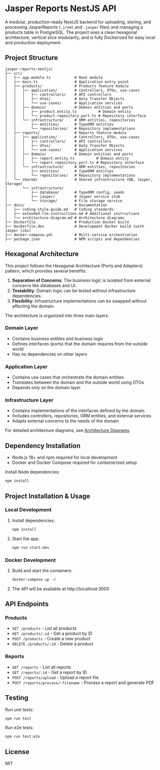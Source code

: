 # Jasper Reports NestJS API

A modular, production-ready NestJS backend for uploading, storing, and processing JasperReports (`.jrxml` and `.jasper` files) and managing a products table in PostgreSQL. The project uses a clean hexagonal architecture, vertical slice modularity, and is fully Dockerized for easy local and production deployment.

## Project Structure

```
jasper-reports-nestjs/
├── src/
│   ├── app.module.ts           # Root module
│   ├── main.ts                 # Application entry point
│   ├── products/               # Products feature module
│   │   ├── application/        # Controllers, DTOs, use-cases
│   │   │   ├── controllers/    # API controllers
│   │   │   ├── dtos/           # Data Transfer Objects
│   │   │   └── use-cases/      # Application services
│   │   ├── domain/             # Domain entities and ports
│   │   │   ├── product.entity.ts          # Domain entity
│   │   │   └── product.repository.port.ts # Repository interface
│   │   └── infrastructure/     # ORM entities, repositories
│   │       ├── entities/       # TypeORM entities
│   │       └── repositories/   # Repository implementations
│   ├── reports/                # Reports feature module
│   │   ├── application/        # Controllers, DTOs, use-cases
│   │   │   ├── controllers/    # API controllers
│   │   │   ├── dtos/           # Data Transfer Objects
│   │   │   └── use-cases/      # Application services
│   │   ├── domain/             # Domain entities and ports
│   │   │   ├── report.entity.ts          # Domain entity
│   │   │   └── report.repository.port.ts # Repository interface
│   │   └── infrastructure/     # ORM entities, repositories
│   │       ├── entities/       # TypeORM entities
│   │       └── repositories/   # Repository implementations
│   └── shared/                 # Shared infrastructure (DB, Jasper, Storage)
│       └── infrastructure/
│           ├── database/       # TypeORM config, seeds
│           ├── jasper/         # Jasper service stub
│           └── storage/        # File storage service
├── docs/                       # Documentation
│   ├── coding-style-guide.md   # Coding standards
│   ├── extended-llm-instructions.md # Additional instructions
│   └── architecture-diagram.md # Architecture diagrams
├── Dockerfile                  # Production Docker build
├── Dockerfile.dev              # Development Docker build (with Jasper libs)
├── docker-compose.yml          # Multi-service orchestration
├── package.json                # NPM scripts and dependencies
```

## Hexagonal Architecture

This project follows the Hexagonal Architecture (Ports and Adapters) pattern, which provides several benefits:

1. **Separation of Concerns**: The business logic is isolated from external concerns like databases and UI.
2. **Testability**: Domain logic can be tested without infrastructure dependencies.
3. **Flexibility**: Infrastructure implementations can be swapped without affecting the domain.

The architecture is organized into three main layers:

### Domain Layer
- Contains business entities and business logic
- Defines interfaces (ports) that the domain requires from the outside world
- Has no dependencies on other layers

### Application Layer
- Contains use cases that orchestrate the domain entities
- Translates between the domain and the outside world using DTOs
- Depends only on the domain layer

### Infrastructure Layer
- Contains implementations of the interfaces defined by the domain
- Includes controllers, repositories, ORM entities, and external services
- Adapts external concerns to the needs of the domain

For detailed architecture diagrams, see [Architecture Diagrams](./docs/architecture-diagram.md).

## Dependency Installation

- Node.js 18+ and npm required for local development
- Docker and Docker Compose required for containerized setup

Install Node dependencies:
```sh
npm install
```

## Project Installation & Usage

### Local Development
1. Install dependencies:
   ```sh
   npm install
   ```
2. Start the app:
   ```sh
   npm run start:dev
   ```

### Docker Development
1. Build and start the containers:
   ```sh
   docker-compose up -d
   ```
2. The API will be available at http://localhost:3000

## API Endpoints

### Products
- `GET /products` - List all products
- `GET /products/:id` - Get a product by ID
- `POST /products` - Create a new product
- `DELETE /products/:id` - Delete a product

### Reports
- `GET /reports` - List all reports
- `GET /reports/:id` - Get a report by ID
- `POST /reports/upload` - Upload a report file
- `POST /reports/process/:filename` - Process a report and generate PDF

## Testing

Run unit tests:
```sh
npm run test
```

Run e2e tests:
```sh
npm run test:e2e
```

## License

MIT
